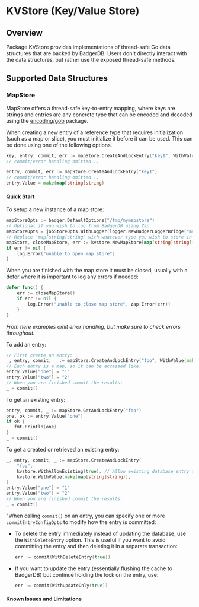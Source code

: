 #  KVStore (Key/Value Store)

## Overview 

Package KVStore provides implementations of thread-safe Go data structures that are backed by BadgerDB. Users don't
directly interact with the data structures, but rather use the exposed thread-safe methods.

## Supported Data Structures 

### MapStore 

MapStore offers a thread-safe key-to-entry mapping, where keys are strings and entries are any concrete type that can
be encoded and decoded using the [encoding/gob](https://pkg.go.dev/encoding/gob) package.

When creating a new entry of a reference type that requires initialization (such as a map or slice), you must initialize
it before it can be used. This can be done using one of the following options.
```go
key, entry, commit, err := mapStore.CreateAndLockEntry("key1", WithValue(make(map[string]string)))
// commit/error handling omitted...
```
```go
entry, commit, err := mapStore.CreateAndLockEntry("key1")
// commit/error handling omitted...
entry.Value = make(map[string]string)
```

#### Quick Start 

To setup a new instance of a map store: 

```go
mapStoreOpts := badger.DefaultOptions("/tmp/mymapstore")
// Optional if you wish to log from BadgerDB using Zap:
mapStoreOpts = jobStoreOpts.WithLogger(logger.NewBadgerLoggerBridge("mapStore", log))
// Replace 'map[string]string' with whatever type you wish to store in the map:
mapStore, closeMapStore, err := kvstore.NewMapStore[map[string]string](mapStoreOpts)
if err != nil {
    log.Error("unable to open map store")
}
```
When you are finished with the map store it must be closed, usually with a defer where it is important to log any errors
if needed:
```go
defer func() {
    err := closeMapStore()
    if err != nil {
        log.Error("unable to close map store", zap.Error(err))
    }
}
```

*From here examples omit error handling, but make sure to check errors throughout.*

To add an entry:
```go
// First create an entry:
_, entry, commit, _ := mapStore.CreateAndLockEntry("foo", WithValue(make(map[string]string)))
// Each entry is a map, so it can be accessed like:
entry.Value["one"] = "1"
entry.Value["two"] = "2"
// When you are finished commit the results: 
_ = commit()
```

To get an existing entry: 
```go 
entry, commit, _ := mapStore.GetAndLockEntry("foo")
one, ok := entry.Value["one"]
if ok {
   fmt.Println(one) 
}
_ = commit()
```

To get a created or retrieved an existing entry:
```go
_, entry, commit, _ := mapStore.CreateAndLockEntry(
    "foo",
    kvstore.WithAllowExisting(true), // Allow existing database entry to be returned.
    kvstore.WithValue(make(map[string]string)),
)
entry.Value["one"] = "1"
entry.Value["two"] = "2"
// When you are finished commit the results:
_ = commit()
```

"When calling `commit()` on an entry, you can specify one or more `commitEntryConfigOpts` to modify how the entry is
committed:

* To delete the entry immediately instead of updating the database, use the `WithDeleteEntry` option. This is useful if
  you want to avoid committing the entry and then deleting it in a separate transaction:

    ```go
    err := commit(WithDeleteEntry(true))
    ```

* If you want to update the entry (essentially flushing the cache to BadgerDB) but continue holding the lock on the
  entry, use:

    ```go
    err := commit(WithUpdateOnly(true))
    ```

#### Known Issues and Limitations 
